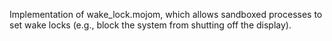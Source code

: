 Implementation of wake_lock.mojom, which allows sandboxed processes to set wake
locks (e.g., block the system from shutting off the display).
